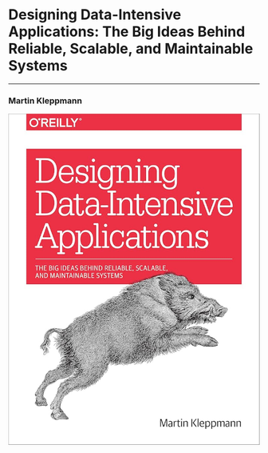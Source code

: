 # Designing Data-Intensive Applications: The Big Ideas Behind Reliable, Scalable, and Maintainable Systems

---
### Martin Kleppmann 

![cover](resources/cover.png)